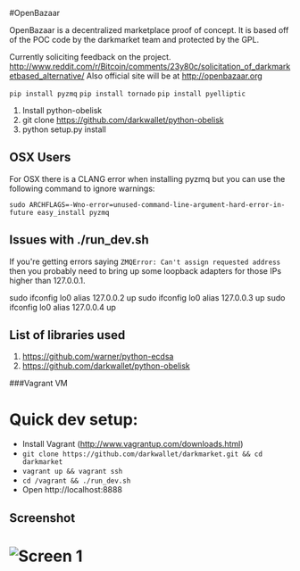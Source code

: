#OpenBazaar

OpenBazaar is a decentralized marketplace proof of concept. It is based off of the POC code by the darkmarket team and protected by the GPL.

Currently soliciting feedback on the project. http://www.reddit.com/r/Bitcoin/comments/23y80c/solicitation_of_darkmarketbased_alternative/
Also official site will be at http://openbazaar.org

`pip install pyzmq`
`pip install tornado`
`pip install pyelliptic`

1. Install python-obelisk
2. git clone https://github.com/darkwallet/python-obelisk
3. python setup.py install


## OSX Users

For OSX there is a CLANG error when installing pyzmq but you can use the following command to ignore warnings:

`sudo ARCHFLAGS=-Wno-error=unused-command-line-argument-hard-error-in-future easy_install pyzmq`

## Issues with ./run_dev.sh
If you're getting errors saying `ZMQError: Can't assign requested address` then you probably need to bring up some loopback adapters for those 
IPs higher than 127.0.0.1.

sudo ifconfig lo0 alias 127.0.0.2 up
sudo ifconfig lo0 alias 127.0.0.3 up
sudo ifconfig lo0 alias 127.0.0.4 up

## List of libraries used
1. https://github.com/warner/python-ecdsa
2. https://github.com/darkwallet/python-obelisk

###Vagrant VM

# Quick dev setup:
- Install Vagrant (http://www.vagrantup.com/downloads.html)
- `git clone https://github.com/darkwallet/darkmarket.git && cd darkmarket`
- `vagrant up && vagrant ssh`
- `cd /vagrant && ./run_dev.sh`
- Open http://localhost:8888


## Screenshot

![Screen 1](http://i.imgur.com/PaemnhJ.png)
=======


